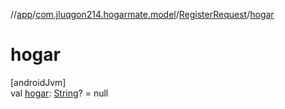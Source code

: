 //[app](../../../index.md)/[com.jluqgon214.hogarmate.model](../index.md)/[RegisterRequest](index.md)/[hogar](hogar.md)

# hogar

[androidJvm]\
val [hogar](hogar.md): [String](https://kotlinlang.org/api/latest/jvm/stdlib/kotlin-stdlib/kotlin/-string/index.html)? = null
